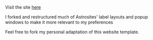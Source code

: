 Visit the site <a href="alesiokanani.github.io/" target="_blank">here</a>

I forked and restructured much of Astrosites' label layouts and popup windows to make it more relevant to my preferences

Feel free to fork my personal adaptation of this website template.

